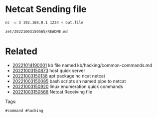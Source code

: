 # Netcat Sending file
```bash
nc -w 3 192.168.0.1 1234 < out.file
```

` zet/20221003150565/README.md `

# Related

- [20221014190001](/zet/20221014190001/README.md) kb file named kb/hacking/common-commands.md
- [20221003150873](/zet/20221003150873/README.md) host quick server
- [20221003150138](/zet/20221003150138/README.md) apt package nc ncat netcat
- [20221003150085](/zet/20221003150085/README.md) bash scripts sh named pipe to netcat
- [20221003150920](/zet/20221003150920/README.md) linux enumeration quick commands
- [20221003150566](/zet/20221003150566/README.md) Netcat Receiving file

Tags:

    #command #hacking
